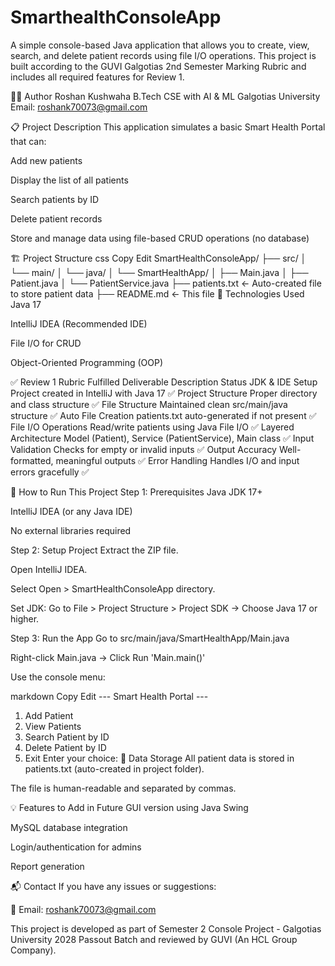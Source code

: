 # SmarthealthConsoleApp
A simple console-based Java application that allows you to create, view, search, and delete patient records using file I/O operations. This project is built according to the GUVI Galgotias 2nd Semester Marking Rubric and includes all required features for Review 1.

👨‍💻 Author
Roshan Kushwaha
B.Tech CSE with AI & ML
Galgotias University
Email: roshank70073@gmail.com

📋 Project Description
This application simulates a basic Smart Health Portal that can:

Add new patients

Display the list of all patients

Search patients by ID

Delete patient records

Store and manage data using file-based CRUD operations (no database)

🏗️ Project Structure
css
Copy
Edit
SmartHealthConsoleApp/
├── src/
│   └── main/
│       └── java/
│           └── SmartHealthApp/
│               ├── Main.java
│               ├── Patient.java
│               └── PatientService.java
├── patients.txt         <- Auto-created file to store patient data
├── README.md            <- This file
🧰 Technologies Used
Java 17

IntelliJ IDEA (Recommended IDE)

File I/O for CRUD

Object-Oriented Programming (OOP)

✅ Review 1 Rubric Fulfilled
Deliverable	Description	Status
JDK & IDE Setup	Project created in IntelliJ with Java 17	✅
Project Structure	Proper directory and class structure	✅
File Structure	Maintained clean src/main/java structure	✅
Auto File Creation	patients.txt auto-generated if not present	✅
File I/O Operations	Read/write patients using Java File I/O	✅
Layered Architecture	Model (Patient), Service (PatientService), Main class	✅
Input Validation	Checks for empty or invalid inputs	✅
Output Accuracy	Well-formatted, meaningful outputs	✅
Error Handling	Handles I/O and input errors gracefully	✅

🚀 How to Run This Project
Step 1: Prerequisites
Java JDK 17+

IntelliJ IDEA (or any Java IDE)

No external libraries required

Step 2: Setup Project
Extract the ZIP file.

Open IntelliJ IDEA.

Select Open > SmartHealthConsoleApp directory.

Set JDK:
Go to File > Project Structure > Project SDK → Choose Java 17 or higher.

Step 3: Run the App
Go to src/main/java/SmartHealthApp/Main.java

Right-click Main.java → Click Run 'Main.main()'

Use the console menu:

markdown
Copy
Edit
--- Smart Health Portal ---
1. Add Patient
2. View Patients
3. Search Patient by ID
4. Delete Patient by ID
5. Exit
Enter your choice:
📂 Data Storage
All patient data is stored in patients.txt (auto-created in project folder).

The file is human-readable and separated by commas.

💡 Features to Add in Future
GUI version using Java Swing

MySQL database integration

Login/authentication for admins

Report generation

📬 Contact
If you have any issues or suggestions:

📧 Email: roshank70073@gmail.com

This project is developed as part of Semester 2 Console Project - Galgotias University 2028 Passout Batch and reviewed by GUVI (An HCL Group Company).
